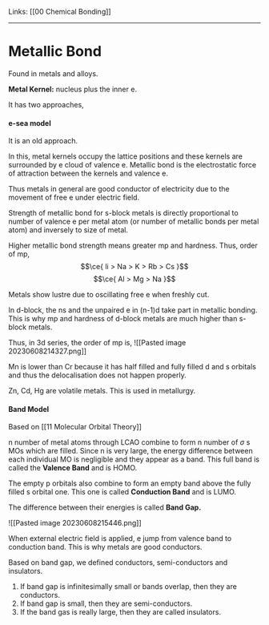 Links: [[00 Chemical Bonding]]
___
# Metallic Bond
Found in metals and alloys. 

**Metal Kernel:** nucleus plus  the inner e. 

It has two approaches,

#### e-sea model
It is an old approach. 

In this, metal kernels occupy the lattice positions and these kernels are surrounded by e cloud of valence e. Metallic bond is the electrostatic force of attraction between the kernels and valence e. 

Thus metals in general are good conductor of electricity due to the movement of free e under electric field. 

Strength of metallic bond for s-block metals is directly proportional to number of valence e per metal atom (or number of metallic bonds per metal atom) and inversely to size of metal.

Higher metallic bond strength means greater mp and hardness.
Thus, order of mp,
$$\ce{ li > Na > K > Rb > Cs }$$
$$\ce{ Al > Mg > Na }$$

Metals show lustre due to oscillating free e when freshly cut. 

In d-block, the ns and the unpaired e in (n-1)d take part in metallic bonding. This is why mp and hardness of d-block metals are much higher than s-block metals. 

Thus, in 3d series, the order of mp is,
![[Pasted image 20230608214327.png]]

Mn is lower than Cr because it has half filled and fully filled d and s orbitals and thus the delocalisation does not happen properly. 

Zn, Cd, Hg are volatile metals. This is used in metallurgy. 

#### Band Model
Based on [[11 Molecular Orbital Theory]]

n number of metal atoms through LCAO combine to form n number of $\sigma$ s MOs which are filled. Since n is very large, the energy difference between each individual MO is negligible and they appear as a band. This full band is called the **Valence Band** and is HOMO. 

The empty p orbitals also combine to form an empty band above the fully filled s orbital one. This one is called **Conduction Band** and is LUMO. 

The difference between their energies is called **Band Gap.**

![[Pasted image 20230608215446.png]]

When external electric field is applied, e jump from valence band to conduction band. This is why metals are good conductors.

Based on band gap, we defined conductors, semi-conductors and insulators.
1. If band gap is infinitesimally small or bands overlap, then they are conductors. 
2. If band gap is small, then they are semi-conductors.
3. If the band gas is really large, then they are called insulators. 

